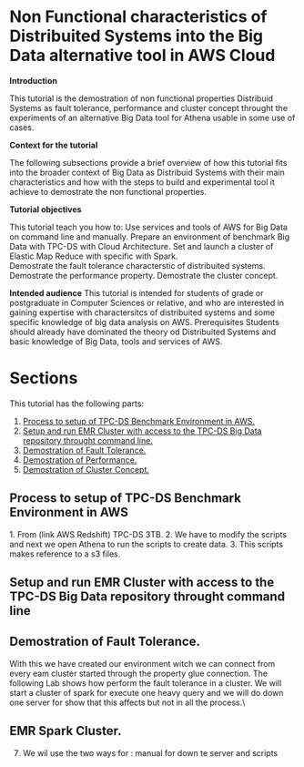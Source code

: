 # Non Functional characteristics of Distribuited Systems into the Big Data alternative tool in AWS Cloud

**Introduction**

This tutorial is the demostration of non functional properties Distribuid Systems as fault tolerance, performance and cluster concept throught the experiments of an alternative Big Data tool for Athena usable in some use of cases.

**Context for the tutorial**

The following subsections provide a brief overview of how this tutorial fits into the broader context of Big Data as Distribuid Systems with their main characteristics and how with the steps to build and experimental tool it achieve to demostrate the non functional properties.

**Tutorial objectives**

This tutorial teach you how to:
Use services and tools of AWS for Big Data on command line and manually.
Prepare an environment of benchmark Big Data with TPC-DS with Cloud Architecture.
Set and launch a cluster of Elastic Map Reduce with specific with Spark.  
Demostrate the fault tolerance characterstic of distribuited systems.
Demostrate the performance property.
Demostrate the cluster concept.

**Intended audience**
This tutorial is intended for students of grade or postgraduate in Computer Sciences or relative, and who are interested in gaining expertise with charactersitcs of distribuited systems and some specific knowledge of big data analysis on AWS.
Prerequisites
Students should already have dominated the theory od Distribuited Systems and basic knowledge of Big Data, tools and services of AWS.
# Sections
This tutorial has the following parts:
1. [Process to setup of TPC-DS Benchmark Environment in AWS.](#process-to-setup-of-tpcds-benchmark-environment-in-aws)
2. [Setup and run EMR Cluster with access to the TPC-DS Big Data repository throught command line.](#)
3. [Demostration of Fault Tolerance.](#)
4. [Demostration of Performance.](#)
5. [Demostration of Cluster Concept.](#)
## Process to setup of TPC-DS Benchmark Environment in AWS
1\. From (link AWS Redshift) TPC-DS 3TB.
2\. We have to modify the scripts and next we open Athena to run the scripts to create data.
3\. This scripts makes reference to a s3 files.
## Setup and run EMR Cluster with access to the TPC-DS Big Data repository throught command line
## Demostration of Fault Tolerance.
With this we have created our environment witch we can connect from every eam cluster started through the property glue connection. The following Lab shows how perform the fault tolerance in a cluster. We will start a cluster of spark for execute one heavy query and we will do down one server for show that this affects but not in all the process.\ 
## EMR Spark Cluster.
7. We wil use the  two ways for : manual for down te server and scripts  



  